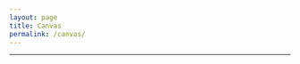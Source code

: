 ```yaml
---
layout: page
title: Canvas
permalink: /canvas/
---
```


<script src="/Script/Canvas.js"></script>

---


